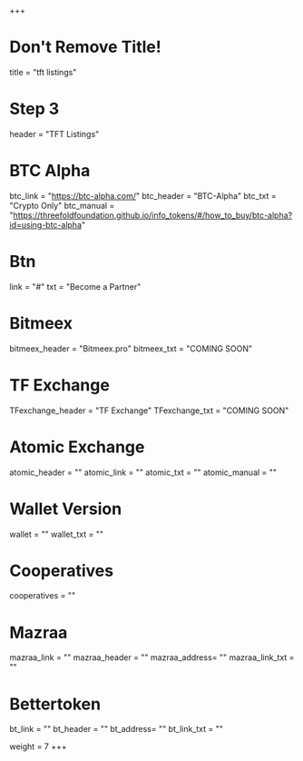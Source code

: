 +++
# Don't Remove Title!
title = "tft listings"

# Step 3
header = "TFT Listings"

# BTC Alpha
btc_link = "https://btc-alpha.com/"
btc_header = "BTC-Alpha"
btc_txt = "Crypto Only"
btc_manual = "https://threefoldfoundation.github.io/info_tokens/#/how_to_buy/btc-alpha?id=using-btc-alpha"

# Btn
link = "#"
txt = "Become a Partner"

# Bitmeex
bitmeex_header = "Bitmeex.pro"
bitmeex_txt = "COMING SOON"

# TF Exchange
TFexchange_header = "TF Exchange"
TFexchange_txt = "COMING SOON"

# Atomic Exchange
atomic_header = ""
atomic_link = ""
atomic_txt = ""
atomic_manual = ""

# Wallet Version
wallet = ""
wallet_txt = ""

# Cooperatives
cooperatives = ""

# Mazraa
mazraa_link = ""
mazraa_header = ""
mazraa_address= ""
mazraa_link_txt = ""

# Bettertoken
bt_link = ""
bt_header = ""
bt_address= ""
bt_link_txt = ""

weight = 7
+++
